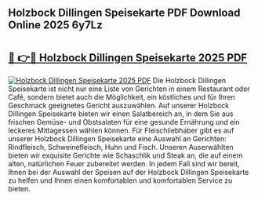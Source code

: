 ## Holzbock Dillingen Speisekarte PDF Download Online 2025 6y7Lz

# <h2><a href="http://gcc8wg.nevu.top/?p=Holzbock+Dillingen+Speisekarte">🔗 👉🔴 Holzbock Dillingen Speisekarte 2025 PDF</a></h2>

[![Holzbock Dillingen Speisekarte 2025 PDF](https://i.imgur.com/dBaPXMq.png)](http://gcc8wg.nevu.top/?p=Holzbock+Dillingen+Speisekarte)
Die Holzbock Dillingen Speisekarte ist nicht nur eine Liste von Gerichten in einem Restaurant oder Café, sondern bietet auch die Möglichkeit, ein köstliches und für Ihren Geschmack geeignetes Gericht auszuwählen. Auf unserer Holzbock Dillingen Speisekarte bieten wir einen Salatbereich an, in dem Sie aus frischen Gemüse- und Obstsalaten für eine gesunde Ernährung und ein leckeres Mittagessen wählen können. Für Fleischliebhaber gibt es auf unserer Holzbock Dillingen Speisekarte eine Auswahl an Gerichten: Rindfleisch, Schweinefleisch, Huhn und Fisch. Unseren Auserwählten bieten wir exquisite Gerichte wie Schaschlik und Steak an, die auf einem alten, natürlichen Feuer zubereitet werden. In jedem Fall sind wir bereit, Ihnen bei der Auswahl der Speisen auf der Holzbock Dillingen Speisekarte zu helfen und Ihnen einen komfortablen und komfortablen Service zu bieten.
